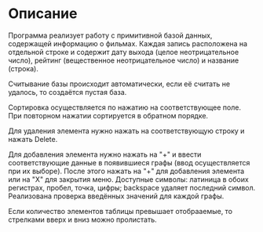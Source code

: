 # Описание

Программа реализует работу с примитивной базой данных, содержащей информацию о фильмах. Каждая запись расположена на отдельной строке и содержит дату выхода (целое неотрицательное число), рейтинг (вещественное неотрицательное число) и название (строка).

Считывание базы происходит автоматически, если её считать не удалось, то создаётся пустая база.

Сортировка осуществляется по нажатию на соответствующее поле. При повторном нажатии сортируется в обратном порядке.  

Для удаления элемента нужно нажать на соответствующую строку и нажать Delete.

Для добавления элемента нужно нажать на "+" и ввести соответствующие данные в появившиеся графы (ввод осуществляется при их выборе).
После этого нажать на "+" для добавления элемента или на "X" для закрытия меню.
Доступные символы: латиница в обоих регистрах, пробел, точка, цифры; backspace удаляет последний символ.
Реализована проверка введённых значений для каждой графы.

Если количество элементов таблицы превышает отобрааемые, то стрелками вверх и вниз можно пролистать.
